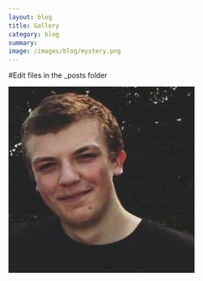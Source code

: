 ```yaml
---
layout: blog
title: Gallery
category: blog
summary:
image: /images/blog/mystery.png
---
```


#Edit files in the _posts folder

![Me](/images/blog/me.jpg)
